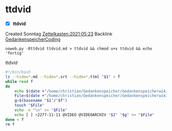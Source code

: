 # ttdvid

- [X] **ttdvid**

Created Sonntag [Zettelkasten:2021:05:23]()
Backlink [GedankenspeicherCoding](../GedankenspeicherCoding.md)

  ``noweb.py -Rttdvid ttdvid.md > ttdvid && chmod u+x ttdvid && echo 'fertig'``

*ttdvid*
```bash
#!/bin/bash
ls --hide=*.md --hide=*.srt --hide=*.ttml "$1" > f
while read f
do
	echo $(date +"/home/christian/Gedankenspeicher/Gedankenspeicherwiki/Zettelkasten/%Y/%m/%d.md" -r "$1"/"$f")
	File=$(date +"/home/christian/Gedankenspeicher/Gedankenspeicherwiki/Zettelkasten/%Y/%m/%d.md" -r "$1"/"$f")
	g=$(basename "$1"/"$f")
	touch "$File"
	echo -e "\n" >> "$File"
	echo [ ] >2277-11-11 @VIDEO @VIDEOARCHIV "$2" "$g" >> "$File"
done < f
rm f
```
